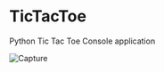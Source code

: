 # TicTacToe
Python Tic Tac Toe Console application

![Capture](https://user-images.githubusercontent.com/41660866/105833950-b6936b80-5feb-11eb-99a8-a24a6d4938e7.JPG)
